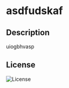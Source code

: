 # asdfudskaf

## Description 

uiogbhvasp
 ## License 

![License](https://img.shields.io/badge/License-Apache%202.0-blue.svg)